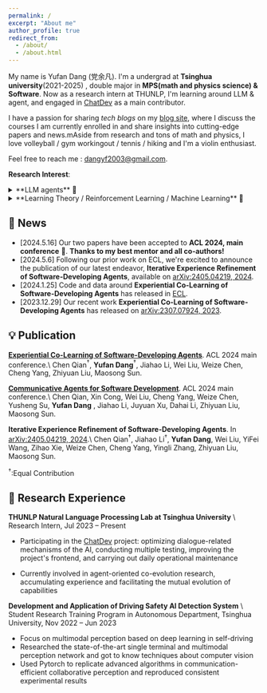 ```yaml
---
permalink: /
excerpt: "About me"
author_profile: true
redirect_from: 
  - /about/
  - /about.html
---
```


  My name is Yufan Dang (党余凡). I'm a undergrad at **Tsinghua university**(2021-2025) , double major in **MPS(math and physics science) & Software**. Now as a research intern at THUNLP, I'm learning around LLM & agent, and engaged in [ChatDev](https://github.com/OpenBMB/ChatDev) as a main contributor. 

  <!-- Holding a strong conviction that "Exploring the essence of intelligence will broaden the boundaries of cognition and contribute to a better world" I am currently strategizing to commence **a Ph.D. journey specializing in NLP/LLM/ML/DL**. My goal is to advance my academic pursuits, with the anticipated initiation of this endeavor **in the fall of 2025**.\\ -->
  
  I have a passion for sharing _tech blogs_ on my [blog site](https://cuddly-athlete-ff1.notion.site/NA-Wen-s-blog-6efd65e06b934c369ba0f0ad7901c4f8), where I discuss the courses I am currently enrolled in and share insights into cutting-edge papers and news.mAside from research and tons of math and physics, I love volleyball / gym workingout / tennis / hiking and I'm a violin enthusiast.

  
  Feel free to reach me : [dangyf2003@gmail.com](mailto:dangyf2003@gmail.com). 


**Research Interest**:
  <details>
  <summary>
  **LLM agents** 🤖 </summary>
  I'm focused on developing LLM-based autonomous agents capable of effectively and efficiently tackling multi-step and complex tasks. Previously, my focus was primarily on software development, but now I'm eager to explore broader applications. Particularly, I'm intrigued by the concept of LLM-based multi-agent systems:
    1. **Understanding Multi-Agent Systems**:
        **Definition**: Multi-agent systems involve multiple autonomous agents interacting to achieve individual or collective goals. There might be scaling laws or convergence phenomena in multi-agent systems, depending on the specific dynamics and characteristics of the agents involved.
     2. **Leveraging the Potential of Multi-Agent Systems**:
        1. **Choosing Scenarios**: Selecting appropriate scenarios for utilizing multi-agent systems could include simulation environments, software development tasks, or recreational activities.
        2. **Optimizing Organization**: Efficient organization of the multi-agent system involves structuring roles, responsibilities, and interactions to maximize performance.
        3. **Communication Strategies**: Finding optimal communication methods between agents, such as using instructor-assistant paradigms, structured languages like JSON, or developing agents' own communication protocols.
        4. **Enhancing Cooperation**: Improving agents' abilities to cooperate within the multi-agent system through methods like experiential co-learning and fine-tuning model parameters.
        5. **Exploring Agent Societies**: Investigating parallels between multi-agent systems and human societies, and understanding how the process of constructing an agent's world parallels evolutionary processes observed in animals.
     3. **Impact of Multi-Agent Systems on Human Interaction**:
        When interacting with humans, multi-agent systems can enhance various aspects of human life, such as:
        1. Facilitating collaborative problem-solving
        2. Providing personalized assistance and support.
        3. Offering entertainment and enrichment through interactive experiences.
    </details>
  <details>
  <summary>
**Learning Theory / Reinforcement Learning / Machine Learning** 🎨 </summary>

Learning ability stands as the true differentiator between intelligence and any other attribute. There is ample room for exploration in this domain, particularly in:

- **Learning Theory / Machine Learning**: Continuously advancing our understanding of how learning occurs and devising strategies to optimize learning processes.
- **Reinforcement Learning**: Harnessing the power of reinforcement learning algorithms to enable agents to learn from interactions with their environment and make informed decisions.

    </details>



## 🍺 News
- [2024.5.16] Our two papers have been accepted to **ACL 2024, main conference** 🥳. **Thanks to my best mentor and all co-authors!**
- [2024.5.6]  Following our prior work on ECL, we're excited to announce the publication of our latest endeavor, **Iterative Experience Refinement of Software-Developing Agents**, available on [arXiv:2405.04219, 2024](https://arxiv.org/abs/2405.04219). 
- [2024.1.25]  Code and data around **Experiential Co-Learning of Software-Developing Agents** has released in [ECL](https://github.com/OpenBMB/ChatDev/blob/main/wiki.md#experiential-co-learning-guide). 
- [2023.12.29]  Our recent work **Experiential Co-Learning of Software-Developing Agents** has released on [arXiv:2307.07924, 2023](https://arxiv.org/abs/2307.07924). 

## 💡 Publication
**[Experiential Co-Learning of Software-Developing Agents](https://arxiv.org/abs/2312.17025)**. ACL 2024 main conference.\\
Chen Qian$^{†}$, **Yufan Dang**$^{†}$, Jiahao Li, Wei Liu, Weize Chen, Cheng Yang, Zhiyuan Liu, Maosong Sun.

**[Communicative Agents for Software Development](https://arxiv.org/abs/2307.07924)**. ACL 2024 main conference.\\
Chen Qian, Xin Cong, Wei Liu, Cheng Yang, Weize Chen, Yusheng Su, **Yufan Dang** , Jiahao Li, Juyuan Xu, Dahai Li, Zhiyuan Liu, Maosong Sun.


**Iterative Experience Refinement of Software-Developing Agents**. In [arXiv:2405.04219, 2024](https://arxiv.org/abs/2405.04219).\\
Chen Qian$^{†}$, Jiahao Li$^{†}$, **Yufan Dang**, Wei Liu, YiFei Wang, Zihao Xie, Weize Chen, Cheng Yang, Yingli Zhang, Zhiyuan Liu, Maosong Sun.

$^{†}$:Equal Contribution

## 🐣 Research Experience

**THUNLP Natural Language Processing Lab at Tsinghua University** \\
Research Intern, Jul 2023 – Present

- Participating in the [ChatDev](https://github.com/OpenBMB/ChatDev) project: optimizing dialogue-related mechanisms of the AI, conducting multiple testing, improving the project's frontend, and carrying out daily operational maintenance

- Currently involved in agent-oriented co-evolution research, accumulating experience and facilitating the mutual evolution of capabilities 

**Development and Application of Driving Safety AI Detection System** \\
Student Research Training Program in Autonomous Department, Tsinghua University, Nov 2022 – Jun 2023

- Focus on multimodal perception based on deep learning in self-driving
- Researched the state-of-the-art single terminal and multimodal perception network and got to know techniques about computer vision
- Used Pytorch to replicate advanced algorithms in communication-efficient collaborative perception and reproduced consistent experimental results


